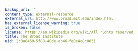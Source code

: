 ```yaml
---
backup_url: ''
content_type: external-resource
external_url: http://www.broad.mit.edu/index.html
has_external_license_warning: true
is_broken: false
license: https://en.wikipedia.org/wiki/All_rights_reserved
title: The Broad Institute
uid: 2c3a0459-5f88-40de-ab46-fe0e4c8c0831
---
```


